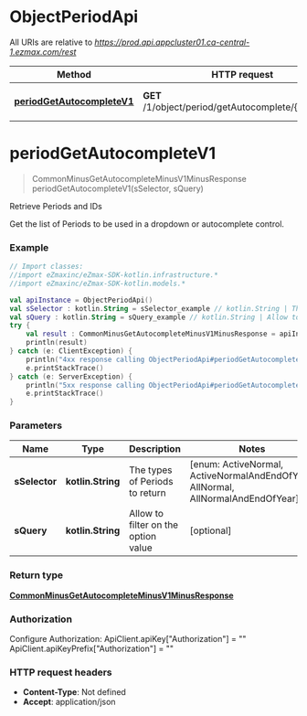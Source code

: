 # ObjectPeriodApi

All URIs are relative to *https://prod.api.appcluster01.ca-central-1.ezmax.com/rest*

Method | HTTP request | Description
------------- | ------------- | -------------
[**periodGetAutocompleteV1**](ObjectPeriodApi.md#periodGetAutocompleteV1) | **GET** /1/object/period/getAutocomplete/{sSelector} | Retrieve Periods and IDs


<a name="periodGetAutocompleteV1"></a>
# **periodGetAutocompleteV1**
> CommonMinusGetAutocompleteMinusV1MinusResponse periodGetAutocompleteV1(sSelector, sQuery)

Retrieve Periods and IDs

Get the list of Periods to be used in a dropdown or autocomplete control.

### Example
```kotlin
// Import classes:
//import eZmaxinc/eZmax-SDK-kotlin.infrastructure.*
//import eZmaxinc/eZmax-SDK-kotlin.models.*

val apiInstance = ObjectPeriodApi()
val sSelector : kotlin.String = sSelector_example // kotlin.String | The types of Periods to return
val sQuery : kotlin.String = sQuery_example // kotlin.String | Allow to filter on the option value
try {
    val result : CommonMinusGetAutocompleteMinusV1MinusResponse = apiInstance.periodGetAutocompleteV1(sSelector, sQuery)
    println(result)
} catch (e: ClientException) {
    println("4xx response calling ObjectPeriodApi#periodGetAutocompleteV1")
    e.printStackTrace()
} catch (e: ServerException) {
    println("5xx response calling ObjectPeriodApi#periodGetAutocompleteV1")
    e.printStackTrace()
}
```

### Parameters

Name | Type | Description  | Notes
------------- | ------------- | ------------- | -------------
 **sSelector** | **kotlin.String**| The types of Periods to return | [enum: ActiveNormal, ActiveNormalAndEndOfYear, AllNormal, AllNormalAndEndOfYear]
 **sQuery** | **kotlin.String**| Allow to filter on the option value | [optional]

### Return type

[**CommonMinusGetAutocompleteMinusV1MinusResponse**](CommonMinusGetAutocompleteMinusV1MinusResponse.md)

### Authorization


Configure Authorization:
    ApiClient.apiKey["Authorization"] = ""
    ApiClient.apiKeyPrefix["Authorization"] = ""

### HTTP request headers

 - **Content-Type**: Not defined
 - **Accept**: application/json

